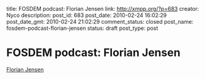 title: FOSDEM podcast: Florian Jensen
link: http://xmpp.org/?p=683
creator: Nyco
description: 
post_id: 683
post_date: 2010-02-24 16:02:29
post_date_gmt: 2010-02-24 21:02:29
comment_status: closed
post_name: fosdem-podcast-florian-jensen
status: draft
post_type: post

# FOSDEM podcast: Florian Jensen

[Florian Jensen](http://stage.xmpp.org/wp-content/uploads/2010/02/Florian_Jensen_low.mp3)